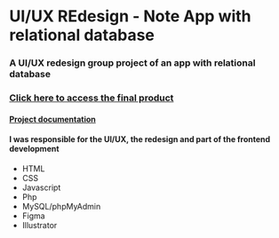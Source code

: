 # UI/UX REdesign - Note App with relational database

### A UI/UX redesign group project of an app with relational database
### [Click here to access the final product](https://aleksandra14.web582.com/ui-ux/project2_kitnote/)
#### [Project documentation](https://andre69.web582.com/_block3/ui-ux/project2/ui-ux_plan/)
#### I was responsible for the UI/UX, the redesign and part of the frontend development

- HTML
- CSS
- Javascript
- Php
- MySQL/phpMyAdmin
- Figma
- Illustrator
